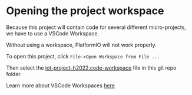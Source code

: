 # Opening the project workspace
Because this project will contain code for several different micro-projects, we have to use a VSCode Workspace.

Without using a workspace, PlatformIO will not work properly.

To open this project, click ```File->Open Workspace from File ...```

Then select the [iot-project-h2022.code-workspace](iot-project-h2022.code-workspace) file in this git repo folder.

Learn more about VSCode Workspaces [here](https://code.visualstudio.com/docs/editor/workspaces)

